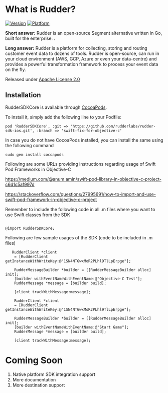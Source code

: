 # What is Rudder?

[![Version](https://img.shields.io/cocoapods/v/RudderSDKCore.svg?style=flat)](https://cocoapods.org/pods/RudderSDKCore)
[![Platform](https://img.shields.io/cocoapods/p/RudderSDKCore.svg?style=flat)](https://cocoapods.org/pods/RudderSDKCore)

**Short answer:** 
Rudder is an open-source Segment alternative written in Go, built for the enterprise. .

**Long answer:** 
Rudder is a platform for collecting, storing and routing customer event data to dozens of tools. Rudder is open-source, can run in your cloud environment (AWS, GCP, Azure or even your data-centre) and provides a powerful transformation framework to process your event data on the fly.

Released under [Apache License 2.0](https://www.apache.org/licenses/LICENSE-2.0)

## Installation

RudderSDKCore is available through [CocoaPods](https://cocoapods.org). 

To install it, simply add the following line to your Podfile:

```xcode
pod 'RudderSDKCore', :git => 'https://github.com/rudderlabs/rudder-sdk-ios.git', :branch => 'swift-fix-for-objective-c'
```

In case you do not have CocoaPods installed, you can install the same using the following command


```xcode
sudo gem install cocoapods
```


Following are some URLs providing instructions regarding usage of Swift Pod Frameworks in Objective-C

https://medium.com/@anum.amin/swift-pod-library-in-objective-c-project-c6d1c5af997d

https://stackoverflow.com/questions/27995691/how-to-import-and-use-swift-pod-framework-in-objective-c-project

Remember to include the following code in all .m files where you want to use Swift classes from the SDK

```xcode

@import RudderSDKCore;

```

Following are few sample usages of the SDK (code to be included in .m files)


```xcode
   RudderClient *client 
	= [RudderClient getInstanceWithWriteKey:@"1SN4NTGwxMoR2PLhl9TlLpErpge"];

    RudderMessageBuilder *builder = [[RudderMessageBuilder alloc] init];
    [builder withEventNameWithEventName:@"Objective-C Test"];
    RudderMessage *message = [builder build];
    
    [client trackWithMessage:message];

```
```xcode
    RudderClient *client 
	= [RudderClient getInstanceWithWriteKey:@"1SN4NTGwxMoR2PLhl9TlLpErpge"];
    
    RudderMessageBuilder *builder = [[RudderMessageBuilder alloc] init];
    [builder withEventNameWithEventName:@"Start Game"];
    RudderMessage *message = [builder build];
    
    [client trackWithMessage:message];
```


# Coming Soon

1. Native platform SDK integration support
2. More documentation
3. More destination support
